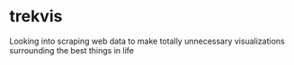 # trekvis
Looking into scraping web data to make totally unnecessary visualizations surrounding the best things in life
